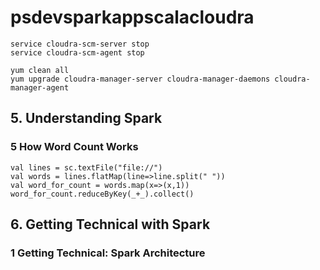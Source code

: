 # psdevsparkappscalacloudra

```
service cloudra-scm-server stop
service cloudra-scm-agent stop
```

```
yum clean all
yum upgrade cloudra-manager-server cloudra-manager-daemons cloudra-manager-agent
```

## 5. Understanding Spark
### 5 How Word Count Works
```
val lines = sc.textFile("file://")
val words = lines.flatMap(line=>line.split(" "))
val word_for_count = words.map(x=>(x,1))
word_for_count.reduceByKey(_+_).collect()
```

## 6. Getting Technical with Spark
### 1 Getting Technical: Spark Architecture
